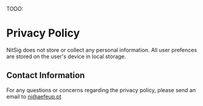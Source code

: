 TODO:

# Privacy Policy

NitSig does not store or collect any personal information. All user prefences are stored on the user's device in local storage.

## Contact Information

For any questions or concerns regarding the privacy policy, please send an email to ni@aefeup.pt

